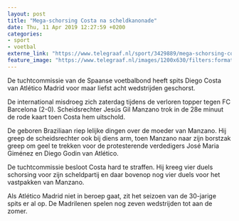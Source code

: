 ```yaml
---
layout: post
title: "Mega-schorsing Costa na scheldkanonade"
date: Thu, 11 Apr 2019 12:27:59 +0200
categories: 
- sport 
- voetbal 
externe_link: "https://www.telegraaf.nl/sport/3429889/mega-schorsing-costa-na-scheldkanonade"
feature_image: "https://www.telegraaf.nl/images/1200x630/filters:format(jpeg):quality(80)/cdn-kiosk-api.telegraaf.nl/64754c9a-5c48-11e9-ba01-0255c322e81b.jpg"
---
```


<p class="intro">De tuchtcommissie van de Spaanse voetbalbond heeft spits Diego Costa van Atlético Madrid voor maar liefst acht wedstrijden geschorst.</p> <p>De international misdroeg zich zaterdag tijdens de verloren topper tegen FC Barcelona (2-0). Scheidsrechter Jesús Gil Manzano trok in de 28e minuut de rode kaart toen Costa hem uitschold.</p><p>De geboren Braziliaan riep lelijke dingen over de moeder van Manzano. Hij greep de scheidsrechter ook bij diens arm, toen Manzano naar zijn borstzak greep om geel te trekken voor de protesterende verdedigers José Maria Giménez en Diego Godin van Atlético.</p><p>De tuchtcommissie besloot Costa hard te straffen. Hij kreeg vier duels schorsing voor zijn scheldpartij en daar bovenop nog vier duels voor het vastpakken van Manzano.</p><p>Als Atlético Madrid niet in beroep gaat, zit het seizoen van de 30-jarige spits er al op. De Madrilenen spelen nog zeven wedstrijden tot aan de zomer.</p>
